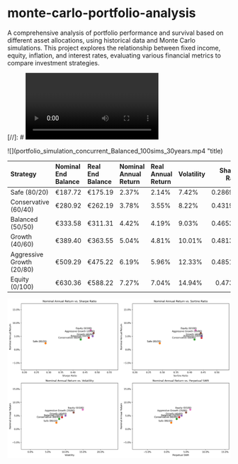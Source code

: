 # monte-carlo-portfolio-analysis
A comprehensive analysis of portfolio performance and survival based on different asset allocations, using historical data and Monte Carlo simulations. This project explores the relationship between fixed income, equity, inflation, and interest rates, evaluating various financial metrics to compare investment strategies.

[//]: # ![alt text](portfolio_simulation_concurrent_Balanced_100sims_30years.mp4 "Title")


![](portfolio_simulation_concurrent_Balanced_100sims_30years.mp4 "title)

| Strategy                  | Nominal End Balance   | Real End Balance   | Nominal Annual Return   | Real Annual Return   | Volatility   |   Sharpe Ratio |   Sortino Ratio | Max Drawdown   | Perpetual SWR   |
|:--------------------------|:----------------------|:-------------------|:------------------------|:---------------------|:-------------|---------------:|----------------:|:---------------|:----------------|
| Safe (80/20)              | €187.72               | €175.19            | 2.37%                   | 2.14%                | 7.42%        |       0.286934 |        0.290792 | -25.81%        | 1.14%           |
| Conservative (60/40)      | €280.92               | €262.19            | 3.78%                   | 3.55%                | 8.22%        |       0.431945 |        0.418081 | -27.64%        | 2.55%           |
| Balanced (50/50)          | €333.58               | €311.31            | 4.42%                   | 4.19%                | 9.03%        |       0.465318 |        0.443823 | -30.76%        | 3.19%           |
| Growth (40/60)            | €389.40               | €363.55            | 5.04%                   | 4.81%                | 10.01%       |       0.481327 |        0.444398 | -34.40%        | 3.81%           |
| Aggressive Growth (20/80) | €509.29               | €475.22            | 6.19%                   | 5.96%                | 12.33%       |       0.485123 |        0.441193 | -42.78%        | 4.96%           |
| Equity (0/100)            | €630.36               | €588.22            | 7.27%                   | 7.04%                | 14.94%       |       0.47302  |        0.421841 | -51.09%        | 6.04%           |


![alt text](financial_metrics_comparison.png "Title")
